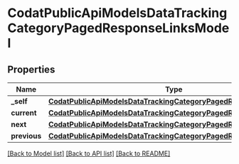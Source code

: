 # CodatPublicApiModelsDataTrackingCategoryPagedResponseLinksModel


## Properties
Name | Type | Description | Notes
------------ | ------------- | ------------- | -------------
**_self** | [**CodatPublicApiModelsDataTrackingCategoryPagedResponseHrefModel**](CodatPublicApiModelsDataTrackingCategoryPagedResponseHrefModel.md) |  | [optional] 
**current** | [**CodatPublicApiModelsDataTrackingCategoryPagedResponseHrefModel**](CodatPublicApiModelsDataTrackingCategoryPagedResponseHrefModel.md) |  | [optional] 
**next** | [**CodatPublicApiModelsDataTrackingCategoryPagedResponseHrefModel**](CodatPublicApiModelsDataTrackingCategoryPagedResponseHrefModel.md) |  | [optional] 
**previous** | [**CodatPublicApiModelsDataTrackingCategoryPagedResponseHrefModel**](CodatPublicApiModelsDataTrackingCategoryPagedResponseHrefModel.md) |  | [optional] 

[[Back to Model list]](../README.md#documentation-for-models) [[Back to API list]](../README.md#documentation-for-api-endpoints) [[Back to README]](../README.md)


